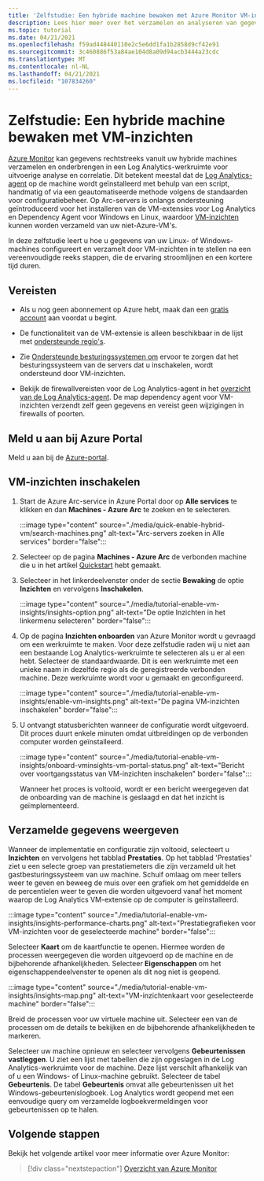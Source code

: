 ```yaml
---
title: 'Zelfstudie: Een hybride machine bewaken met Azure Monitor VM-inzichten'
description: Lees hier meer over het verzamelen en analyseren van gegevens voor een hybride machine in Azure Monitor.
ms.topic: tutorial
ms.date: 04/21/2021
ms.openlocfilehash: f59ad448440110e2c5e6dd1fa1b2858d9cf42e91
ms.sourcegitcommit: 3c460886f53a84ae104d8a09d94acb3444a23cdc
ms.translationtype: MT
ms.contentlocale: nl-NL
ms.lasthandoff: 04/21/2021
ms.locfileid: "107834260"
---
```

# <a name="tutorial-monitor-a-hybrid-machine-with-vm-insights"></a>Zelfstudie: Een hybride machine bewaken met VM-inzichten

[Azure Monitor](../../../azure-monitor/overview.md) kan gegevens rechtstreeks vanuit uw hybride machines verzamelen en onderbrengen in een Log Analytics-werkruimte voor uitvoerige analyse en correlatie. Dit betekent meestal dat de [Log Analytics-agent](../../../azure-monitor/agents/agents-overview.md#log-analytics-agent) op de machine wordt geïnstalleerd met behulp van een script, handmatig of via een geautomatiseerde methode volgens de standaarden voor configuratiebeheer. Op Arc-servers is onlangs ondersteuning geïntroduceerd voor het installeren van de VM-extensies voor Log Analytics en Dependency Agent voor Windows en Linux, waardoor [VM-inzichten](../../../azure-monitor/vm/vminsights-overview.md) kunnen worden verzameld van uw niet-Azure-VM's. [](../manage-vm-extensions.md)

In deze zelfstudie leert u hoe u gegevens van uw Linux- of Windows-machines configureert en verzamelt door VM-inzichten in te stellen na een vereenvoudigde reeks stappen, die de ervaring stroomlijnen en een kortere tijd duren.  

## <a name="prerequisites"></a>Vereisten

* Als u nog geen abonnement op Azure hebt, maak dan een [gratis account](https://azure.microsoft.com/free/?WT.mc_id=A261C142F) aan voordat u begint.

* De functionaliteit van de VM-extensie is alleen beschikbaar in de lijst met [ondersteunde regio's](../overview.md#supported-regions).

* Zie [Ondersteunde besturingssystemen om](../../../azure-monitor/vm/vminsights-enable-overview.md#supported-operating-systems) ervoor te zorgen dat het besturingssysteem van de servers dat u inschakelen, wordt ondersteund door VM-inzichten.

* Bekijk de firewallvereisten voor de Log Analytics-agent in het [overzicht van de Log Analytics-agent](../../../azure-monitor/agents/log-analytics-agent.md#network-requirements). De map dependency agent voor VM-inzichten verzendt zelf geen gegevens en vereist geen wijzigingen in firewalls of poorten.

## <a name="sign-in-to-azure-portal"></a>Meld u aan bij Azure Portal

Meld u aan bij de [Azure-portal](https://portal.azure.com).

## <a name="enable-vm-insights"></a>VM-inzichten inschakelen

1. Start de Azure Arc-service in Azure Portal door op **Alle services** te klikken en dan **Machines - Azure Arc** te zoeken en te selecteren.

    :::image type="content" source="./media/quick-enable-hybrid-vm/search-machines.png" alt-text="Arc-servers zoeken in Alle services" border="false":::

1. Selecteer op de pagina **Machines - Azure Arc** de verbonden machine die u in het artikel [Quickstart](quick-enable-hybrid-vm.md) hebt gemaakt.

1. Selecteer in het linkerdeelvenster onder de sectie **Bewaking** de optie **Inzichten** en vervolgens **Inschakelen**.

    :::image type="content" source="./media/tutorial-enable-vm-insights/insights-option.png" alt-text="De optie Inzichten in het linkermenu selecteren" border="false":::

1. Op de pagina **Inzichten onboarden** van Azure Monitor wordt u gevraagd om een werkruimte te maken. Voor deze zelfstudie raden wij u niet aan een bestaande Log Analytics-werkruimte te selecteren als u er al een hebt. Selecteer de standaardwaarde. Dit is een werkruimte met een unieke naam in dezelfde regio als de geregistreerde verbonden machine. Deze werkruimte wordt voor u gemaakt en geconfigureerd.

    :::image type="content" source="./media/tutorial-enable-vm-insights/enable-vm-insights.png" alt-text="De pagina VM-inzichten inschakelen" border="false":::

1. U ontvangt statusberichten wanneer de configuratie wordt uitgevoerd. Dit proces duurt enkele minuten omdat uitbreidingen op de verbonden computer worden geïnstalleerd.

    :::image type="content" source="./media/tutorial-enable-vm-insights/onboard-vminsights-vm-portal-status.png" alt-text="Bericht over voortgangsstatus van VM-inzichten inschakelen" border="false":::

    Wanneer het proces is voltooid, wordt er een bericht weergegeven dat de onboarding van de machine is geslaagd en dat het inzicht is geïmplementeerd.

## <a name="view-data-collected"></a>Verzamelde gegevens weergeven

Wanneer de implementatie en configuratie zijn voltooid, selecteert u **Inzichten** en vervolgens het tabblad **Prestaties**. Op het tabblad 'Prestaties' ziet u een selecte groep van prestatiemeters die zijn verzameld uit het gastbesturingssysteem van uw machine. Schuif omlaag om meer tellers weer te geven en beweeg de muis over een grafiek om het gemiddelde en de percentielen weer te geven die worden uitgevoerd vanaf het moment waarop de Log Analytics VM-extensie op de computer is geïnstalleerd.

:::image type="content" source="./media/tutorial-enable-vm-insights/insights-performance-charts.png" alt-text="Prestatiegrafieken voor VM-inzichten voor de geselecteerde machine" border="false":::

Selecteer **Kaart** om de kaartfunctie te openen. Hiermee worden de processen weergegeven die worden uitgevoerd op de machine en de bijbehorende afhankelijkheden. Selecteer **Eigenschappen** om het eigenschappendeelvenster te openen als dit nog niet is geopend.

:::image type="content" source="./media/tutorial-enable-vm-insights/insights-map.png" alt-text="VM-inzichtenkaart voor geselecteerde machine" border="false":::

Breid de processen voor uw virtuele machine uit. Selecteer een van de processen om de details te bekijken en de bijbehorende afhankelijkheden te markeren.

Selecteer uw machine opnieuw en selecteer vervolgens **Gebeurtenissen vastleggen**. U ziet een lijst met tabellen die zijn opgeslagen in de Log Analytics-werkruimte voor de machine. Deze lijst verschilt afhankelijk van of u een Windows- of Linux-machine gebruikt. Selecteer de tabel **Gebeurtenis**. De tabel **Gebeurtenis** omvat alle gebeurtenissen uit het Windows-gebeurtenislogboek. Log Analytics wordt geopend met een eenvoudige query om verzamelde logboekvermeldingen voor gebeurtenissen op te halen.

## <a name="next-steps"></a>Volgende stappen

Bekijk het volgende artikel voor meer informatie over Azure Monitor:

> [!div class="nextstepaction"]
> [Overzicht van Azure Monitor](../../../azure-monitor/overview.md)